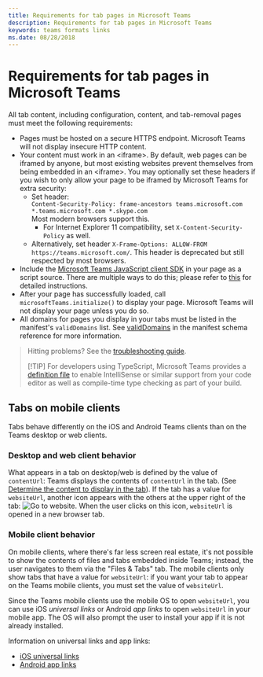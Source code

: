 ```yaml
---
title: Requirements for tab pages in Microsoft Teams
description: Requirements for tab pages in Microsoft Teams
keywords: teams formats links
ms.date: 08/28/2018
---
```

# Requirements for tab pages in Microsoft Teams

All tab content, including configuration, content, and tab-removal pages must meet the following requirements:

* Pages must be hosted on a secure HTTPS endpoint. Microsoft Teams will not display insecure HTTP content.
* Your content must work in an &lt;iframe&gt;. By default, web pages can be iframed by anyone, but most existing websites prevent themselves from being embedded in an &lt;iframe&gt;. You may optionally set these headers if you wish to only allow your page to be iframed by Microsoft Teams for extra security:
  * Set header: <br/>
    `Content-Security-Policy: frame-ancestors teams.microsoft.com *.teams.microsoft.com *.skype.com` <br/>
    Most modern browsers support this.
    * For Internet Explorer 11 compatibility, set `X-Content-Security-Policy` as well.
  * Alternatively, set header `X-Frame-Options: ALLOW-FROM https://teams.microsoft.com/`. This header is deprecated but still respected by most browsers.
* Include the [Microsoft Teams JavaScript client SDK](https://docs.microsoft.com/en-us/javascript/api/overview/msteams-client) in your page as a script source. There are multiple ways to do this; please refer to [this](https://docs.microsoft.com/en-us/javascript/api/overview/msteams-client) for detailed instructions.
* After your page has successfully loaded, call `microsoftTeams.initialize()` to display your page. Microsoft Teams will not display your page unless you do so.
* All domains for pages you display in your tabs must be listed in the manifest's `validDomains` list. See [validDomains](~/resources/schema/manifest-schema#validdomains) in the manifest schema reference for more information.

> Hitting problems? See the [troubleshooting guide](~/troubleshoot/troubleshoot).
>
> [!TIP]
> For developers using TypeScript, Microsoft Teams provides a [definition file](https://statics.teams.microsoft.com/sdk/v1.0/types/MicrosoftTeams.d.ts) to enable IntelliSense or similar support from your code editor as well as compile-time type checking as part of your build.

## Tabs on mobile clients

Tabs behave differently on the iOS and Android Teams clients than on the Teams desktop or web clients.

### Desktop and web client behavior

What appears in a tab on desktop/web is defined by the value of `contentUrl`: Teams displays the contents of `contentUrl` in the tab. (See [Determine the content to display in the tab](~/concepts/tabs/tabs-configuration#determine-the-content-to-display-in-the-tab)). If the tab has a value for `websiteUrl`, another icon appears with the others at the upper right of the tab: ![Go to website](~/assets/images/go-to-website-icon.png). When the user clicks on this icon, `websiteUrl` is opened in a new browser tab.

### Mobile client behavior

On mobile clients, where there's far less screen real estate, it's not possible to show the contents of files and tabs embedded inside Teams; instead, the user navigates to them via the "Files & Tabs" tab. The mobile clients only show tabs that have a value for `websiteUrl`: if you want your tab to appear on the Teams mobile clients, you must set the value of `websiteUrl`.

Since the Teams mobile clients use the mobile OS to open `websiteUrl`, you can use iOS *universal links* or Android *app links* to open `websiteUrl` in your mobile app. The OS will also prompt the user to install your app if it is not already installed.

Information on universal links and app links:

* [iOS universal links](https://developer.apple.com/ios/universal-links/)
* [Android app links](https://developer.android.com/training/app-links/index.html)
